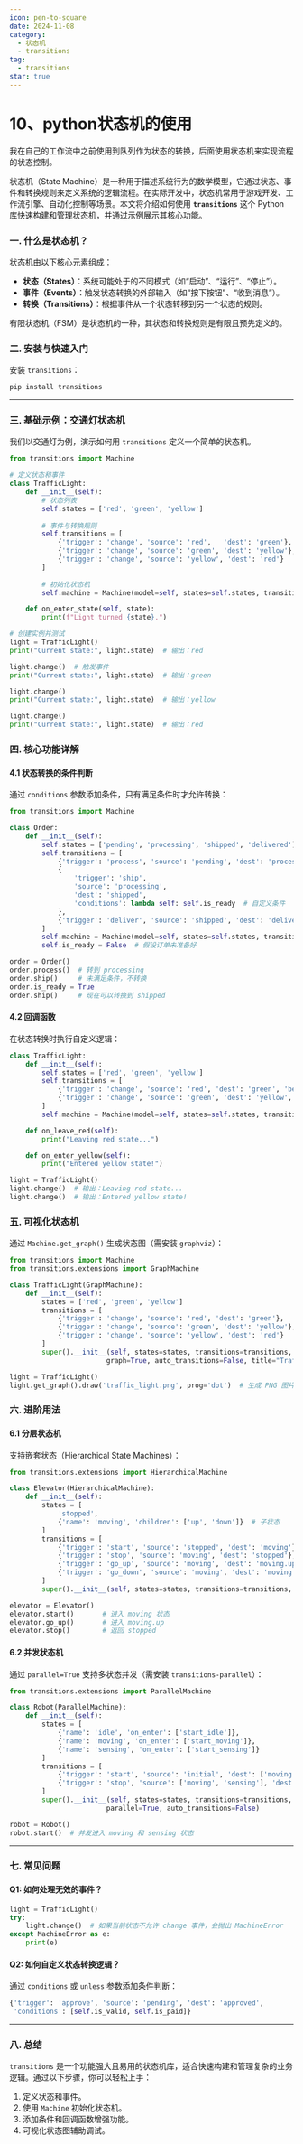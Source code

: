 ```yaml
---
icon: pen-to-square
date: 2024-11-08
category:
  - 状态机
  - transitions
tag:
  - transitions
star: true
---
```


# 10、python状态机的使用



我在自己的工作流中之前使用到队列作为状态的转换，后面使用状态机来实现流程的状态控制。

状态机（State Machine）是一种用于描述系统行为的数学模型，它通过状态、事件和转换规则来定义系统的逻辑流程。在实际开发中，状态机常用于游戏开发、工作流引擎、自动化控制等场景。本文将介绍如何使用 **`transitions`** 这个 Python 库快速构建和管理状态机，并通过示例展示其核心功能。



### **一. 什么是状态机？**



状态机由以下核心元素组成：
- **状态（States）**：系统可能处于的不同模式（如“启动”、“运行”、“停止”）。
- **事件（Events）**：触发状态转换的外部输入（如“按下按钮”、“收到消息”）。
- **转换（Transitions）**：根据事件从一个状态转移到另一个状态的规则。

有限状态机（FSM）是状态机的一种，其状态和转换规则是有限且预先定义的。



### **二. 安装与快速入门**



安装 `transitions`：
```bash
pip install transitions
```

---



### **三. 基础示例：交通灯状态机**



我们以交通灯为例，演示如何用 `transitions` 定义一个简单的状态机。

```python
from transitions import Machine

# 定义状态和事件
class TrafficLight:
    def __init__(self):
        # 状态列表
        self.states = ['red', 'green', 'yellow']
        
        # 事件与转换规则
        self.transitions = [
            {'trigger': 'change', 'source': 'red',   'dest': 'green'},
            {'trigger': 'change', 'source': 'green', 'dest': 'yellow'},
            {'trigger': 'change', 'source': 'yellow', 'dest': 'red'}
        ]
        
        # 初始化状态机
        self.machine = Machine(model=self, states=self.states, transitions=self.transitions, initial='red')

    def on_enter_state(self, state):
        print(f"Light turned {state}.")

# 创建实例并测试
light = TrafficLight()
print("Current state:", light.state)  # 输出：red

light.change()  # 触发事件
print("Current state:", light.state)  # 输出：green

light.change()
print("Current state:", light.state)  # 输出：yellow

light.change()
print("Current state:", light.state)  # 输出：red
```



### **四. 核心功能详解**



#### **4.1 状态转换的条件判断**
通过 `conditions` 参数添加条件，只有满足条件时才允许转换：
```python
from transitions import Machine

class Order:
    def __init__(self):
        self.states = ['pending', 'processing', 'shipped', 'delivered']
        self.transitions = [
            {'trigger': 'process', 'source': 'pending', 'dest': 'processing'},
            {
                'trigger': 'ship',
                'source': 'processing',
                'dest': 'shipped',
                'conditions': lambda self: self.is_ready  # 自定义条件
            },
            {'trigger': 'deliver', 'source': 'shipped', 'dest': 'delivered'}
        ]
        self.machine = Machine(model=self, states=self.states, transitions=self.transitions, initial='pending')
        self.is_ready = False  # 假设订单未准备好

order = Order()
order.process()  # 转到 processing
order.ship()     # 未满足条件，不转换
order.is_ready = True
order.ship()     # 现在可以转换到 shipped
```



#### **4.2 回调函数**

在状态转换时执行自定义逻辑：
```python
class TrafficLight:
    def __init__(self):
        self.states = ['red', 'green', 'yellow']
        self.transitions = [
            {'trigger': 'change', 'source': 'red', 'dest': 'green', 'before': 'on_leave_red'},
            {'trigger': 'change', 'source': 'green', 'dest': 'yellow', 'after': 'on_enter_yellow'}
        ]
        self.machine = Machine(model=self, states=self.states, transitions=self.transitions, initial='red')

    def on_leave_red(self):
        print("Leaving red state...")

    def on_enter_yellow(self):
        print("Entered yellow state!")

light = TrafficLight()
light.change()  # 输出：Leaving red state...
light.change()  # 输出：Entered yellow state!
```



### **五. 可视化状态机**



通过 `Machine.get_graph()` 生成状态图（需安装 `graphviz`）：
```python
from transitions import Machine
from transitions.extensions import GraphMachine

class TrafficLight(GraphMachine):
    def __init__(self):
        states = ['red', 'green', 'yellow']
        transitions = [
            {'trigger': 'change', 'source': 'red', 'dest': 'green'},
            {'trigger': 'change', 'source': 'green', 'dest': 'yellow'},
            {'trigger': 'change', 'source': 'yellow', 'dest': 'red'}
        ]
        super().__init__(self, states=states, transitions=transitions, initial='red', 
                        graph=True, auto_transitions=False, title="Traffic Light FSM")

light = TrafficLight()
light.get_graph().draw('traffic_light.png', prog='dot')  # 生成 PNG 图片
```



### **六. 进阶用法**



#### **6.1 分层状态机**

支持嵌套状态（Hierarchical State Machines）：
```python
from transitions.extensions import HierarchicalMachine

class Elevator(HierarchicalMachine):
    def __init__(self):
        states = [
            'stopped', 
            {'name': 'moving', 'children': ['up', 'down']}  # 子状态
        ]
        transitions = [
            {'trigger': 'start', 'source': 'stopped', 'dest': 'moving'},
            {'trigger': 'stop', 'source': 'moving', 'dest': 'stopped'},
            {'trigger': 'go_up', 'source': 'moving', 'dest': 'moving.up'},
            {'trigger': 'go_down', 'source': 'moving', 'dest': 'moving.down'}
        ]
        super().__init__(self, states=states, transitions=transitions, initial='stopped')

elevator = Elevator()
elevator.start()       # 进入 moving 状态
elevator.go_up()       # 进入 moving.up
elevator.stop()        # 返回 stopped
```



#### **6.2 并发状态机**

通过 `parallel=True` 支持多状态并发（需安装 `transitions-parallel`）：
```python
from transitions.extensions import ParallelMachine

class Robot(ParallelMachine):
    def __init__(self):
        states = [
            {'name': 'idle', 'on_enter': ['start_idle']},
            {'name': 'moving', 'on_enter': ['start_moving']},
            {'name': 'sensing', 'on_enter': ['start_sensing']}
        ]
        transitions = [
            {'trigger': 'start', 'source': 'initial', 'dest': ['moving', 'sensing']},
            {'trigger': 'stop', 'source': ['moving', 'sensing'], 'dest': 'idle'}
        ]
        super().__init__(self, states=states, transitions=transitions, initial='initial', 
                        parallel=True, auto_transitions=False)

robot = Robot()
robot.start()  # 并发进入 moving 和 sensing 状态
```

---



### **七. 常见问题**



#### **Q1: 如何处理无效的事件？**
```python
light = TrafficLight()
try:
    light.change()  # 如果当前状态不允许 change 事件，会抛出 MachineError
except MachineError as e:
    print(e)
```



#### **Q2: 如何自定义状态转换逻辑？**

通过 `conditions` 或 `unless` 参数添加条件判断：
```python
{'trigger': 'approve', 'source': 'pending', 'dest': 'approved', 
 'conditions': [self.is_valid, self.is_paid]}
```

---

### **八. 总结**



`transitions` 是一个功能强大且易用的状态机库，适合快速构建和管理复杂的业务逻辑。通过以下步骤，你可以轻松上手：
1. 定义状态和事件。
2. 使用 `Machine` 初始化状态机。
3. 添加条件和回调函数增强功能。
4. 可视化状态图辅助调试。
